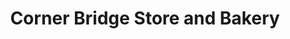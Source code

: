 ---
title: "Corner Bridge Store and Bakery"
url: /petit-de-grat/corner-bridge-store-and-bakery/
shop: Supermarkt
---